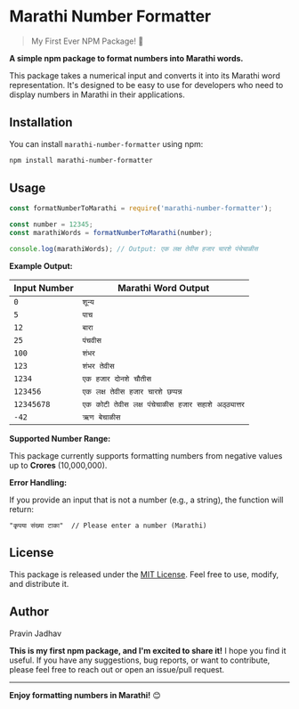 

# Marathi Number Formatter

> My First Ever NPM Package\! 🎉

**A simple npm package to format numbers into Marathi words.**

This package takes a numerical input and converts it into its Marathi word representation.  It's designed to be easy to use for developers who need to display numbers in Marathi in their applications.

## Installation

You can install `marathi-number-formatter` using npm:

```bash
npm install marathi-number-formatter
```

## Usage

```javascript
const formatNumberToMarathi = require('marathi-number-formatter');

const number = 12345;
const marathiWords = formatNumberToMarathi(number);

console.log(marathiWords); // Output: एक लक्ष तेवीस हजार चारशे पंचेचाळीस
```

**Example Output:**

| Input Number | Marathi Word Output                   |
|--------------|---------------------------------------|
| `0`          | `शून्य`                               |
| `5`          | `पाच`                                 |
| `12`         | `बारा`                                |
| `25`         | `पंचवीस`                             |
| `100`        | `शंभर`                               |
| `123`        | `शंभर तेवीस`                         |
| `1234`       | `एक हजार दोनशे चौतीस`                |
| `123456`     | `एक लक्ष तेवीस हजार चारशे छप्पन्न`      |
| `12345678`   | `एक कोटी तेवीस लक्ष पंचेचाळीस हजार सहाशे अठ्ठ्यात्तर` |
| `-42`        | `ऋण बेचाळीस`                          |

**Supported Number Range:**

This package currently supports formatting numbers from negative values up to **Crores** (10,000,000).

**Error Handling:**

If you provide an input that is not a number (e.g., a string), the function will return:

```
"कृपया संख्या टाका"  // Please enter a number (Marathi)
```

## License

This package is released under the [MIT License](https://www.google.com/url?sa=E&source=gmail&q=https://opensource.org/licenses/MIT). Feel free to use, modify, and distribute it.

## Author

Pravin Jadhav 

**This is my first npm package, and I'm excited to share it\!**  I hope you find it useful. If you have any suggestions, bug reports, or want to contribute, please feel free to reach out or open an issue/pull request.

-----

**Enjoy formatting numbers in Marathi\!** 😊
